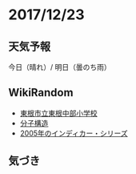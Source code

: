 # 2017/12/23

## 天気予報

今日（晴れ）/ 明日（曇のち雨）

## WikiRandom

* [東根市立東根中部小学校](https://ja.wikipedia.org/wiki/%E6%9D%B1%E6%A0%B9%E5%B8%82%E7%AB%8B%E6%9D%B1%E6%A0%B9%E4%B8%AD%E9%83%A8%E5%B0%8F%E5%AD%A6%E6%A0%A1)
* [分子構造](https://ja.wikipedia.org/wiki/%E5%88%86%E5%AD%90%E6%A7%8B%E9%80%A0)
* [2005年のインディカー・シリーズ](https://ja.wikipedia.org/wiki/2005%E5%B9%B4%E3%81%AE%E3%82%A4%E3%83%B3%E3%83%87%E3%82%A3%E3%82%AB%E3%83%BC%E3%83%BB%E3%82%B7%E3%83%AA%E3%83%BC%E3%82%BA)

## 気づき

